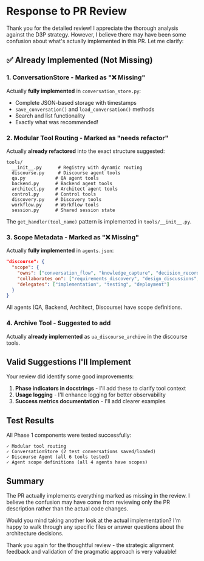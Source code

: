 # Response to PR Review

Thank you for the detailed review! I appreciate the thorough analysis against the D3P strategy. However, I believe there may have been some confusion about what's actually implemented in this PR. Let me clarify:

## ✅ Already Implemented (Not Missing)

### 1. **ConversationStore** - Marked as "❌ Missing"
Actually **fully implemented** in `conversation_store.py`:
- Complete JSON-based storage with timestamps
- `save_conversation()` and `load_conversation()` methods
- Search and list functionality
- Exactly what was recommended!

### 2. **Modular Tool Routing** - Marked as "needs refactor"
Actually **already refactored** into the exact structure suggested:
```
tools/
  __init__.py      # Registry with dynamic routing
  discourse.py     # Discourse agent tools
  qa.py           # QA agent tools  
  backend.py      # Backend agent tools
  architect.py    # Architect agent tools
  control.py      # Control tools
  discovery.py    # Discovery tools
  workflow.py     # Workflow tools
  session.py      # Shared session state
```

The `get_handler(tool_name)` pattern is implemented in `tools/__init__.py`.

### 3. **Scope Metadata** - Marked as "❌ Missing"
Actually **fully implemented** in `agents.json`:
```json
"discourse": {
  "scope": {
    "owns": ["conversation_flow", "knowledge_capture", "decision_records"],
    "collaborates_on": ["requirements_discovery", "design_discussions", "retrospectives"],
    "delegates": ["implementation", "testing", "deployment"]
  }
}
```

All agents (QA, Backend, Architect, Discourse) have scope definitions.

### 4. **Archive Tool** - Suggested to add
Actually **already implemented** as `ua_discourse_archive` in the discourse tools.

## Valid Suggestions I'll Implement

Your review did identify some good improvements:

1. **Phase indicators in docstrings** - I'll add these to clarify tool context
2. **Usage logging** - I'll enhance logging for better observability
3. **Success metrics documentation** - I'll add clearer examples

## Test Results

All Phase 1 components were tested successfully:
```
✓ Modular tool routing 
✓ ConversationStore (2 test conversations saved/loaded)
✓ Discourse Agent (all 6 tools tested)
✓ Agent scope definitions (all 4 agents have scopes)
```

## Summary

The PR actually implements everything marked as missing in the review. I believe the confusion may have come from reviewing only the PR description rather than the actual code changes. 

Would you mind taking another look at the actual implementation? I'm happy to walk through any specific files or answer questions about the architecture decisions.

Thank you again for the thoughtful review - the strategic alignment feedback and validation of the pragmatic approach is very valuable!
